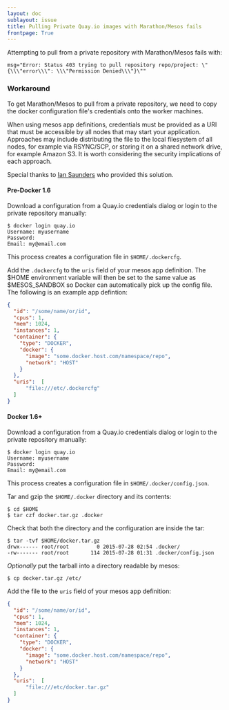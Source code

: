 ```yaml
---
layout: doc
sublayout: issue
title: Pulling Private Quay.io images with Marathon/Mesos fails
frontpage: True
---
```

Attempting to pull from a private repository with Marathon/Mesos fails with:

```
msg="Error: Status 403 trying to pull repository repo/project: \"{\\\"error\\\": \\\"Permission Denied\\\"}\""
```

### Workaround

To get Marathon/Mesos to pull from a private repository, we need to copy the docker configuration file's credentials onto the worker machines.

When using mesos app definitions, credentials must be provided as a URI that must be accessible by all nodes that may start your application.
Approaches may include distributing the file to the local filesystem of all nodes, for example via RSYNC/SCP, or storing it on a shared network drive, for example Amazon S3.
It is worth considering the security implications of each approach.

Special thanks to [Ian Saunders](https://github.com/IanSaunders) who provided this solution.

#### Pre-Docker 1.6

Download a configuration from a Quay.io credentials dialog or login to the private repository manually:

```
$ docker login quay.io
Username: myusername
Password:
Email: my@email.com
```

This process creates a configuration file in `$HOME/.dockercfg`.

Add the `.dockercfg` to the `uris` field of your mesos app definition.
The $HOME environment variable will then be set to the same value as $MESOS_SANDBOX so Docker can automatically pick up the config file.
The following is an example app defintion:

```json
{
  "id": "/some/name/or/id",
  "cpus": 1,
  "mem": 1024,
  "instances": 1,
  "container": {
    "type": "DOCKER",
    "docker": {
      "image": "some.docker.host.com/namespace/repo",
      "network": "HOST"
    }
  },
  "uris":  [
      "file:///etc/.dockercfg"
  ]
}
```

#### Docker 1.6+

Download a configuration from a Quay.io credentials dialog or login to the private repository manually:

```
$ docker login quay.io
Username: myusername
Password:
Email: my@email.com
```

This process creates a configuration file in `$HOME/.docker/config.json`.

Tar and gzip the `$HOME/.docker` directory and its contents:

```
$ cd $HOME
$ tar czf docker.tar.gz .docker
```

Check that both the directory and the configuration are inside the tar:

```
$ tar -tvf $HOME/docker.tar.gz
drwx------ root/root         0 2015-07-28 02:54 .docker/
-rw------- root/root       114 2015-07-28 01:31 .docker/config.json
```

_Optionally_ put the tarball into a directory readable by mesos:

```
$ cp docker.tar.gz /etc/
```

Add the file to the `uris` field of your mesos app definition:

```json
{
  "id": "/some/name/or/id",
  "cpus": 1,
  "mem": 1024,
  "instances": 1,
  "container": {
    "type": "DOCKER",
    "docker": {
      "image": "some.docker.host.com/namespace/repo",
      "network": "HOST"
    }
  },
  "uris":  [
      "file:///etc/docker.tar.gz"
  ]
}
```
